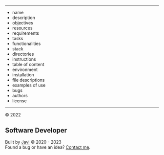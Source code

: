 # 
- - -
- name
- description
- objectives
- resources
- requirements
- tasks
- functionalities
- stack
- directories
- instructions
- table of content
- environment
- installation
- file descriptions
- examples of use
- bugs
- authors
- license
- - -
:copyright: 2022
## Software Developer
Built by [Javi](https://javierandres.dev) :copyright: 2020 - 2023  
Found a bug or have an idea? [Contact me](https://javierandres.dev).
